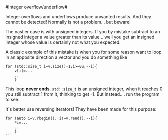#Integer overflow/underflow#

Integer overflows and underflows produce unwanted results. And they
cannot be detected!  Normally is not a problem... but beware!

The nastier case is with unsigned integers. If you by mistake subtract
to an insigned integer a value greater than its value... well you get
an insigned integer whose value is certainly not what you expected.

A classic example of this mistake is when you for some reason want to
loop in an apposite direction a vector and you do something like

```
for (std::size_t i=v.size()-1;i>=0u;--i){
    v[i]=...
    ..
    }
```

This loop **never ends**. `std::size_t` is an unsigned integer, when
it reaches 0 you still subtract 1 from it, thinking to get -1. But
instead.... run the program to see.

It`s better use reversing iterators! They have been made for this purpose:

`````
for (auto i=v.rbegin(); i!=v.rend();--i){
    *i=...
    ..
    }
```
